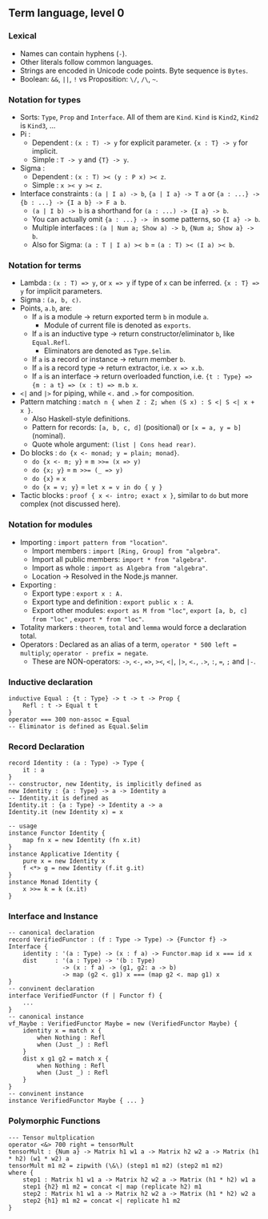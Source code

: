 ## Term language, level 0

### Lexical

- Names can contain hyphens (`-`).
- Other literals follow common languages.
- Strings are encoded in Unicode code points. Byte sequence is `Bytes`.
- Boolean: `&&`, `||`, `!` vs Proposition: `\/`, `/\`, `~`.

### Notation for types

- Sorts: `Type`, `Prop` and `Interface`. All of them are `Kind`. `Kind` is `Kind2`, `Kind2` is `Kind3`, ...
- Pi :
  - Dependent : `(x : T) -> y` for explicit parameter. `{x : T} -> y` for implicit.
  - Simple : `T -> y` and `{T} -> y`.
- Sigma :
  - Dependent : `(x : T) >< (y : P x) >< z`.
  - Simple : `x >< y >< z`.
- Interface constraints : `(a | I a) -> b`,  `{a | I a} -> T a` or `{a : ...} -> {b : ...} -> {I a b} -> F a b`.
  - `(a | I b) -> b` is a shorthand for `(a : ...) -> {I a} -> b`.
  - You can actually omit `{a : ...} -> ` in some patterns, so `{I a} -> b`.
  - Multiple interfaces : `(a | Num a; Show a) -> b`, `{Num a; Show a} -> b`.
  - Also for Sigma: `(a : T | I a) >< b` = `(a : T) >< (I a) >< b`.

### Notation for terms

- Lambda : `(x : T) => y`, or `x => y` if type of `x` can be inferred. `{x : T} => y` for implicit parameters.
- Sigma : `(a, b, c)`.
- Points, `a.b`, are:
  - If `a` is a module → return exported term `b` in module `a`.
    - Module of current file is denoted as `exports`.
  - If `a` is an inductive type → return constructor/eliminator `b`, like `Equal.Refl`.
    - Eliminators are denoted as `Type.$elim`.
  - If `a` is a record or instance → return member `b`.
  - If `a` is a record type → return extractor, i.e. `x => x.b`.
  - If `a` is an interface → return overloaded function, i.e. `{t : Type} => {m : a t} => (x : t) => m.b x`.
- `<|` and `|>` for piping, while `<.` and `.>` for composition.
- Pattern matching : `match n { when Z : Z; when (S x) : S <| S <| x + x }`.
  - Also Haskell-style definitions.
  - Pattern for records: `[a, b, c, d]` (positional) or `[x = a, y = b]` (nominal).
  - Quote whole argument: `(list | Cons head rear)`.
- Do blocks : `do {x <- monad; y = plain; monad}`.
  - `do {x <- m; y}` = `m >>= (x => y)`
  - `do {x; y}` = `m >>= (_ => y)`
  - `do {x}` = `x`
  - `do {x = v; y}` = `let x = v in do { y }`
- Tactic blocks : `proof { x <- intro; exact x }`, similar to `do` but more complex (not discussed here).

### Notation for modules

- Importing : `import pattern from "location"`.
  - Import members : `import [Ring, Group] from "algebra"`.
  - Import all public members: `import * from "algebra"`.
  - Import as whole : `import as Algebra from "algebra"`.
  - Location → Resolved in the Node.js manner.
- Exporting :
  - Export type : `export x : A.`
  - Export type and definition : `export public x : A`.
  - Export other modules: `export as M from "loc"`, `export [a, b, c] from "loc"` , `export * from "loc"`.
- Totality markers : `theorem`, `total` and `lemma` would force a declaration total.
- Operators : Declared as an alias of a term, `operator * 500 left = multiply`; `operator - prefix = negate`.
  - These are NON-operators: `->`, `<-`, `=>`, `><`, `<|`, `|>`, `<.`, `.>`, `:`, `=`, `;` and `|-`.

### Inductive declaration

```
inductive Equal : {t : Type} -> t -> t -> Prop {
    Refl : t -> Equal t t
}
operator === 300 non-assoc = Equal
-- Eliminator is defined as Equal.$elim
```

### Record Declaration

```
record Identity : (a : Type) -> Type {
    it : a
}
-- constructor, new Identity, is implicitly defined as
new Identity : {a : Type} -> a -> Identity a
-- Identity.it is defined as
Identity.it : {a : Type} -> Identity a -> a
Identity.it (new Identity x) = x

-- usage
instance Functor Identity {
    map fn x = new Identity (fn x.it)
}
instance Applicative Identity {
    pure x = new Identity x
    f <*> g = new Identity (f.it g.it)
}
instance Monad Identity {
    x >>= k = k (x.it)
}
```

### Interface and Instance

```
-- canonical declaration
record VerifiedFunctor : (f : Type -> Type) -> {Functor f} -> Interface {
    identity : '(a : Type) -> (x : f a) -> Functor.map id x === id x
    dist     : '(a : Type) -> '(b : Type)
               -> (x : f a) -> (g1, g2: a -> b)
               -> map (g2 <. g1) x === (map g2 <. map g1) x
}
-- convinent declaration
interface VerifiedFunctor (f | Functor f) {
    ...
}
-- canonical instance
vf_Maybe : VerifiedFunctor Maybe = new (VerifiedFunctor Maybe) {
    identity x = match x {
        when Nothing : Refl
        when (Just _) : Refl
    }
    dist x g1 g2 = match x {
        when Nothing : Refl
        when (Just _) : Refl
    }
}
-- convinent instance
instance VerifiedFunctor Maybe { ... }
```

### Polymorphic Functions

```
--- Tensor multplication
operator <&> 700 right = tensorMult
tensorMult : {Num a} -> Matrix h1 w1 a -> Matrix h2 w2 a -> Matrix (h1 * h2) (w1 * w2) a
tensorMult m1 m2 = zipwith (\&\) (step1 m1 m2) (step2 m1 m2)
where {
    step1 : Matrix h1 w1 a -> Matrix h2 w2 a -> Matrix (h1 * h2) w1 a
    step1 {h2} m1 m2 = concat <| map (replicate h2) m1
    step2 : Matrix h1 w1 a -> Matrix h2 w2 a -> Matrix (h1 * h2) w2 a
    step2 {h1} m1 m2 = concat <| replicate h1 m2
}
```

